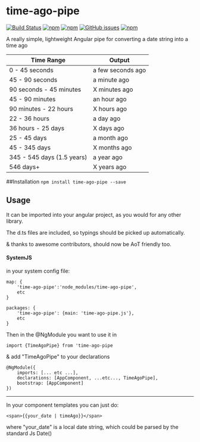 # time-ago-pipe
[![Build Status](https://travis-ci.org/AndrewPoyntz/time-ago-pipe.svg?branch=master)](https://travis-ci.org/AndrewPoyntz/time-ago-pipe) [![npm](https://img.shields.io/npm/v/time-ago-pipe.svg)](https://www.npmjs.com/package/time-ago-pipe) [![npm](https://img.shields.io/npm/dt/time-ago-pipe.svg?maxAge=25920)](https://www.npmjs.com/package/time-ago-pipe) [![GitHub issues](https://img.shields.io/github/issues/AndrewPoyntz/time-ago-pipe.svg?maxAge=25920?style=plastic)](https://github.com/AndrewPoyntz/time-ago-pipe/issues) [![npm](https://img.shields.io/npm/l/time-ago-pipe.svg?maxAge=25920?style=plastic)](https://github.com/AndrewPoyntz/time-ago-pipe/blob/master/LICENSE)


A really simple, lightweight Angular pipe for converting a date string into a time ago

|Time Range|Output|
|---|---|
|0 - 45 seconds             | a few seconds ago      |
|45 - 90 seconds            | a minute ago           |
|90 seconds - 45 minutes    | X minutes ago          |
|45 - 90 minutes            | an hour ago            |
|90 minutes - 22 hours      | X hours ago            |
|22 - 36 hours              | a day ago              |
|36 hours - 25 days         | X days ago             |
|25 - 45 days               | a month ago            |
|45 - 345 days              | X months ago           |
|345 - 545 days (1.5 years) | a year ago             |
|546 days+                  | X years ago            |
##Installation
```npm install time-ago-pipe --save```

## Usage
It can be imported into your angular project, as you would for any other library. 

The d.ts files are included, so typings should be picked up automatically.

& thanks to awesome contributors, should now be AoT friendly too.

#### SystemJS
in your system config file:
```
map: {
    'time-ago-pipe':'node_modules/time-ago-pipe',
    etc
}
```
```
packages: {
    'time-ago-pipe': {main: 'time-ago-pipe.js'},
    etc
}
```

Then in the @NgModule you want to use it in
```
import {TimeAgoPipe} from 'time-ago-pipe
```
& add "TimeAgoPipe" to your declarations
```
@NgModule({
	imports: [... etc ...],
	declarations: [AppComponent, ...etc..., TimeAgoPipe],
	bootstrap: [AppComponent]
})
```
---

In your component templates you can just do:
```
<span>{{your_date | timeAgo}}</span>
```
where "your_date" is a local date string, which could be parsed by the standard Js Date()
